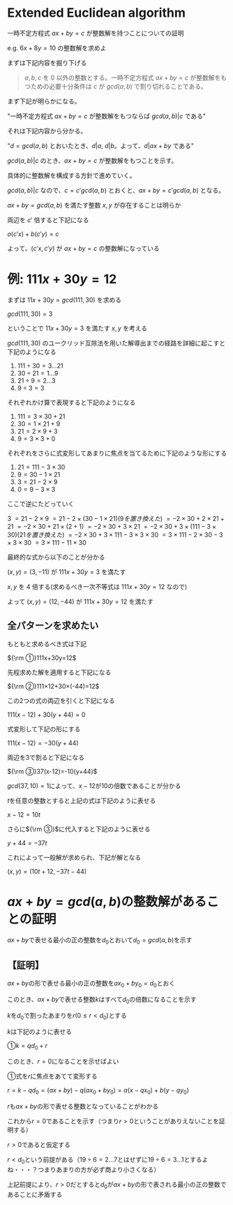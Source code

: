 # Extended Euclidean algorithm

一時不定方程式 $ax+by=c$ が整数解を持つことについての証明

e.g. $6x+8y=10$ の整数解を求めよ

まずは下記内容を掘り下げる

> $a,b,c$ を $0$ 以外の整数とする。一時不定方程式 $ax+by=c$ が整数解をもつための必要十分条件は $c$ が $gcd(a,b)$ で割り切れることである。

まず下記が明らかになる。


"一時不定方程式 $ax+by=c$ が整数解をもつならば $gcd(a,b)|c$ である"

それは下記内容から分かる。

"$d=gcd(a,b)$ とおいたとき、$d|a$, $d|b$。よって、$d|ax+by$ である"

$gcd(a,b)|c$ のとき、$ax+by=c$ が整数解をもつことを示す。

具体的に整数解を構成する方針で進めていく。

$gcd(a,b)|c$ なので、$c=c'gcd(a,b)$ とおくと、$ax+by=c'gcd(a,b)$ となる。

$ax+by=gcd(a,b)$ を満たす整数 $x,y$ が存在することは明らか

両辺を $c'$ 倍すると下記になる

$a(c'x)+b(c'y)=c$

よって、$(c'x,c'y)$ が $ax+by=c$ の整数解になっている

# 例: $111x+30y=12$

まずは $11x+30y=gcd(111,30)$ を求める

$gcd(111,30)=3$

ということで $11x+30y=3$ を満たす $x,y$ を考える

$gcd(111,30)$ のユークリッド互除法を用いた解導出までの経路を詳細に起こすと下記のようになる

1. $111÷30=3…21$
2. $30÷21=1…9$
3. $21÷9=2…3$
4. $9÷3=3$

それぞれかけ算で表現すると下記のようになる

1. $111=3×30+21$
2. $30=1×21+9$
3. $21=2×9+3$
4. $9=3×3+0$

それぞれをさらに式変形してあまりに焦点を当てるために下記のような形にする

1. $21=111-3×30$
2. $9=30-1×21$
3. $3=21-2×9$
4. $0=9-3×3$

ここで逆にたどっていく

$3$
$=21-2×9$
$=21-2×(30-1×21) (9を置き換えた)$
$=-2×30+2×21+21$
$=-2×30+21×(2+1)$
$=-2×30+3×21$
$=-2×30+3×(111-3×30) (21を置き換えた)$
$=-2×30+3×111-3×3×30$
$=3×111-2×30-3×3×30$
$=3×111-11×30$

最終的な式から以下のことが分かる

$(x,y)=(3,-11)$ が $111x+30y=3$ を満たす

$x,y$ を $4$ 倍する(求めるべき一次不等式は $111x+30y=12$ なので)

よって $(x,y)=(12,-44)$ が $111x+30y=12$ を満たす

## 全パターンを求めたい

もともと求めるべき式は下記

${\rm ①}111x+30y=12$

先程求めた解を適用すると下記になる

${\rm ②}111×12+30×(-44)=12$

この2つの式の両辺を引くと下記になる

$111(x-12)+30(y+44)=0$

式変形して下記の形にする

$111(x-12)=-30(y+44)$

両辺を3で割ると下記になる

${\rm ③}37(x-12)=-10(y+44)$

$gcd(37,10)=1$によって、$x-12$が$10$の倍数であることが分かる

$t$を任意の整数とすると上記の式は下記のように表せる

$x-12=10t$

さらに${\rm ③}$に代入すると下記のように表せる

$y+44=-37t$

これによって一般解が求められ、下記が解となる

$(x,y)=(10t+12,-37t-44)$

# $ax+by=gcd(a,b)$の整数解があることの証明

$ax+by$で表せる最小の正の整数を$d_0$とおいて$d_0=gcd(a,b)$を示す

## 【証明】

$ax+by$の形で表せる最小の正の整数を$ax_0+by_0=d_0$とおく

このとき、$ax+by$で表せる整数$k$はすべて$d_0$の倍数になることを示す

$k$を$d_0$で割ったあまりを$r(0 \leq r < d_0)$とする

$k$は下記のように表せる

$①k=qd_0+r$

このとき、$r=0$になることを示せばよい

①式を$r$に焦点をあてて変形する

$r=k-qd_0=(ax+by)-q(ax_0+by_0)=a(x-qx_0)+b(y-qy_0)$

$r$も$ax+by$の形で表せる整数となっていることがわかる<!-- FIXME: よくわからない -->

これから$r=0$であることを示す（つまり$r>0$ということがありえないことを証明する）

$r>0$であると仮定する

$r<d_0$という前提がある（$19÷6=2…7$とはせずに$19÷6=3…1$とするよね・・・？つまりあまりの方が必ず商より小さくなる）

上記前提により、$r>0$だとすると$d_0$が$ax+by$の形で表される最小の正の整数であることに矛盾する

